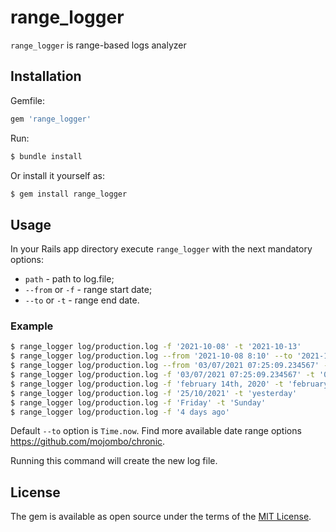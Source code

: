 # range_logger

`range_logger` is range-based logs analyzer

## Installation

Gemfile:

```ruby
gem 'range_logger'
```

Run:

```bash
$ bundle install
```

Or install it yourself as:
```bash
$ gem install range_logger
```

## Usage

In your Rails app directory execute `range_logger` with the next mandatory options:
- `path` - path to log.file;
- `--from` or `-f` - range start date;
- `--to` or `-t` - range end date.

### Example
```bash
$ range_logger log/production.log -f '2021-10-08' -t '2021-10-13'
$ range_logger log/production.log --from '2021-10-08 8:10' --to '2021-10-12 12:30'
$ range_logger log/production.log --from '03/07/2021 07:25:09.234567' --to '03/11/2021 07:25:09.234567'
$ range_logger log/production.log -f '03/07/2021 07:25:09.234567' -t '03/11/2021 07:25:09.234567'
$ range_logger log/production.log -f 'february 14th, 2020' -t 'february 14th, 2021'
$ range_logger log/production.log -f '25/10/2021' -t 'yesterday'
$ range_logger log/production.log -f 'Friday' -t 'Sunday'
$ range_logger log/production.log -f '4 days ago'
```
Default `--to` option is `Time.now`.
Find more available date range options https://github.com/mojombo/chronic.

Running this command will create the new log file.

## License

The gem is available as open source under the terms of the [MIT License](http://opensource.org/licenses/MIT).
